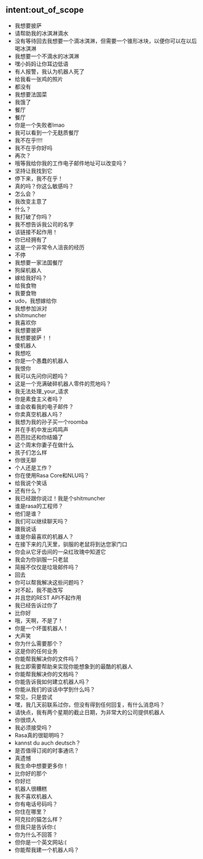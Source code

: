 ## intent:out_of_scope
- 我想要披萨
- 请帮助我的冰淇淋滴水
- 没有等待回去我想要一个滴冰淇淋，但需要一个锥形冰块，以便你可以在以后喝冰淇淋
- 我想要一个不滴水的冰淇淋
- 嘿小妈妈让你耳边低语
- 有人报警，我认为机器人死了
- 给我看一张鸡的照片
- 都没有
- 我想要法国菜
- 我饿了
- 餐厅
- 餐厅
- 你是一个失败者lmao
- 我可以看到一个无麸质餐厅
- 我不在乎!!!!
- 我不在乎你好吗
- 再次？
- 哦等我给你我的工作电子邮件地址可以改变吗？
- 坚持让我找到它
- 停下来，我不在乎！
- 真的吗？你这么敏感吗？
- 怎么会？
- 我改变主意了
- 什么？
- 我打破了你吗？
- 我不想告诉我公司的名字
- 该链接不起作用！
- 你已经拥有了
- 这是一个非常令人沮丧的经历
- 不停
- 我想要一家法国餐厅
- 狗屎机器人
- 嫁给我好吗？
- 给我食物
- 我要食物
-  udo，我想嫁给你
- 我想参加派对
-  shitmuncher
- 我喜欢你
- 我想要披萨
- 我想要披萨！！
- 傻机器人
- 我想吃
- 你是一个愚蠢的机器人
- 我恨你
- 我可以先问你问题吗？
- 这是一个充满破碎机器人零件的荒地吗？
- 我无法处理_your_请求
- 你是素食主义者吗？
- 谁会收看我的电子邮件？
- 你卖真空机器人吗？
- 我想为我的孙子买一个roomba
- 并在手机中发出鸡鸣声
- 芭芭拉还和你结婚了
- 这个周末你妻子在做什么
- 孩子们怎么样
- 你很无聊
- 个人还是工作？
- 你在使用Rasa Core和NLU吗？
- 给我说个笑话
- 还有什么？
- 我已经跟你说过！我是个shitmuncher
- 谁是rasa的工程师？
- 他们是谁？
- 我们可以继续聊天吗？
- 跟我说话
- 谁是你最喜欢的机器人？
- 在接下来的几天里，驯服的老鼠将到达您家门口
- 你会从它牙齿间的一朵红玫瑰中知道它
- 我会为你驯服一只老鼠
- 简报不仅仅是垃圾邮件吗？
- 回去
- 你可以帮我解决这些问题吗？
- 对不起，我不能改写
- 并且您的REST API不起作用
- 我已经告诉过你了
- 比你好
- 哦，天啊，不是了！
- 你是一个坏蛋机器人！
- 大声笑
- 你为什么需要那个？
- 这是你的任何业务
- 你能帮我解决你的文件吗？
- 我立即需要帮助来实现你能想象到的最酷的机器人
- 你能帮我解决你的文档吗？
- 你能告诉我如何建立机器人吗？
- 你能从我们的谈话中学到什么吗？
- 常见，只是尝试
- 嘿，我几天前联系过你，但没有得到任何回复，有什么消息吗？
- 请快点，我有两个星期的截止日期，为非常大的公司提供机器人
- 你很烦人
- 我必须接受吗？
-  Rasa真的很聪明吗？
-  kannst du auch deutsch？
- 是否值得订阅的时事通讯？
- 真遗憾
- 我生命中想要更多你！
- 比你好的那个
- 你好烂
- 机器人很糟糕
- 我不喜欢机器人
- 你有电话号码吗？
- 你住在哪里？
- 阿克拉的猫怎么样？
- 但我只是告诉你:(
- 你为什么不回答？
- 但你是一个英文网站:(
- 你能帮我建一个机器人吗？